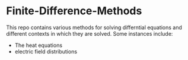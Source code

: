 # Finite-Difference-Methods

This repo contains various methods for solving differntial equations and different contexts in which they are solved.
Some instances include:

- The heat equations
- electric field distributions
